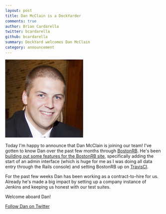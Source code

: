 ```yaml
---
layout: post
title: Dan McClain is a DockYarder
comments: true
author: Brian Cardarella
twitter: bcardarella
github: bcardarella
summary: DockYard welcomes Dan McClain
category: announcement
---
```


![Dan McClain](/images/dan-mcclain.png)

Today I'm happy to announce that Dan McClain is joining our team! I've
gotten to know Dan over the past few months through
[BostonRB](http://bostonrb.org). He's been [building out some features for
the BostonRB site](https://github.com/bostonrb/bostonrb/commits/master?author=danmcclain), specifically adding
the start of an admin interface (which is huge for me as I was doing all
data entry through the Rails console) and setting BostonRB up on
[TravisCI](http://travis-ci.org/#!/bostonrb/bostonrb).

For the past few weeks Dan has been working as a contract-to-hire for
us. Already he's made a big impact by setting up a company instance
of Jenkins and keeping us honest with our test suites.

Welcome aboard Dan!

[Follow Dan on Twitter](http://twitter.com/_danmcclain)
